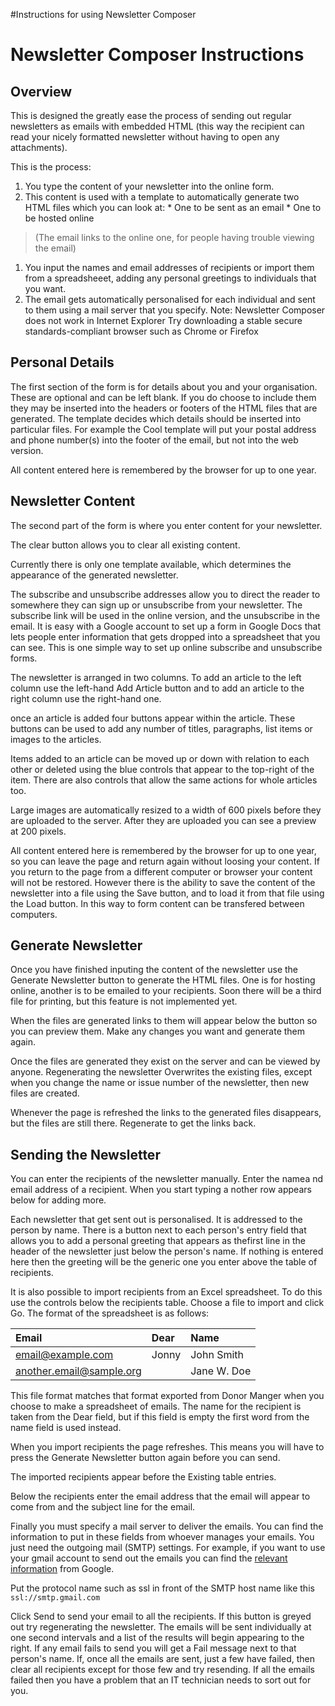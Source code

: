 #Instructions for using Newsletter Composer

# Newsletter Composer Instructions #

## Overview ##

This is designed the greatly ease the process of sending out regular newsletters as emails with embedded HTML (this way the recipient can read your nicely formatted newsletter without having to open any attachments).

This is the process:

  1. You type the content of your newsletter into the online form.
  1. This content is used with a template to automatically generate two HTML files which you can look at:
    * One to be sent as an email
    * One to be hosted online
> (The email links to the online one, for people having trouble viewing the email)
  1. You input the names and email addresses of recipients or import them from a spreadsheeet, adding any personal greetings to individuals that you want.
  1. The email gets automatically personalised for each individual and sent to them using a mail server that you specify.
Note: Newsletter Composer does not work in Internet Explorer Try downloading a stable secure standards-compliant browser such as Chrome or Firefox

## Personal Details ##

The first section of the form is for details about you and your organisation. These are optional and can be left blank. If you do choose to include them they may be inserted into the headers or footers of the HTML files that are generated. The template decides which details should be inserted into particular files. For example the Cool template will put your postal address and phone number(s) into the footer of the email, but not into the web version.

All content entered here is remembered by the browser for up to one year.

## Newsletter Content ##

The second part of the form is where you enter content for your newsletter.

The clear button allows you to clear all existing content.

Currently there is only one template available, which determines the appearance of the generated newsletter.

The subscribe and unsubscribe addresses allow you to direct the reader to somewhere they can sign up or unsubscribe from your newsletter. The subscribe link will be used in the online version, and the unsubscribe in the email. It is easy with a Google account to set up a form in Google Docs that lets people enter information that gets dropped into a spreadsheet that you can see. This is one simple way to set up online subscribe and unsubscribe forms.

The newsletter is arranged in two columns. To add an article to the left column use the left-hand Add Article button and to add an article to the right column use the right-hand one.

once an article is added four buttons appear within the article. These buttons can be used to add any number of titles, paragraphs, list items or images to the articles.

Items added to an article can be moved up or down with relation to each other or deleted using the blue controls that appear to the top-right of the item. There are also controls that allow the same actions for whole articles too.

Large images are automatically resized to a width of 600 pixels before they are uploaded to the server. After they are uploaded you can see a preview at 200 pixels.

All content entered here is remembered by the browser for up to one year, so you can leave the page and return again without loosing your content. If you return to the page from a different computer or browser your content will not be restored. However there is the ability to save the content of the newsletter into a file using the Save button, and to load it from that file using the Load button. In this way to form content can be transfered between computers.

## Generate Newsletter ##

Once you have finished inputing the content of the newsletter use the Generate Newsletter button to generate the HTML files. One is for hosting online, another is to be emailed to your recipients. Soon there will be a third file for printing, but this feature is not implemented yet.

When the files are generated links to them will appear below the button so you can preview them. Make any changes you want and generate them again.

Once the files are generated they exist on the server and can be viewed by anyone. Regenerating the newsletter Overwrites the existing files, except when you change the name or issue number of the newsletter, then new files are created.

Whenever the page is refreshed the links to the generated files disappears, but the files are still there. Regenerate to get the links back.

## Sending the Newsletter ##

You can enter the recipients of the newsletter manually. Enter the namea nd email address of a recipient. When you start typing a nother row appears below for adding more.

Each newsletter that get sent out is personalised. It is addressed to the person by name. There is a button next to each person's entry field that allows you to add a personal greeting that appears as thefirst line in the header of the newsletter just below the person's name. If nothing is entered here then the greeting will be the generic one you enter above the table of recipients.

It is also possible to import recipients from an Excel spreadsheet. To do this use the controls below the recipients table. Choose a file to import and click Go. The format of the spreadsheet is as follows:

|Email|Dear|Name|
|:----|:---|:---|
|email@example.com|Jonny|John Smith|
|another.email@sample.org|    |Jane W. Doe|
This file format matches that format exported from Donor Manger when you choose to make a spreadsheet of emails. The name for the recipient is taken from the Dear field, but if this field is empty the first word from the name field is used instead.

When you import recipients the page refreshes. This means you will have to press the Generate Newsletter button again before you can send.

The imported recipients appear before the Existing table entries.

Below the recipients enter the email address that the email will appear to come from and the subject line for the email.

Finally you must specify a mail server to deliver the emails. You can find the information to put in these fields from whoever manages your emails. You just need the outgoing mail (SMTP) settings. For example, if you want to use your gmail account to send out the emails you can find the [relevant information](http://support.google.com/mail/bin/answer.py?hl=en&answer=13287) from Google.

Put the protocol name such as ssl in front of the SMTP host name like this `ssl://smtp.gmail.com`

Click Send to send your email to all the recipients. If this button is greyed out try regenerating the newsletter. The emails will be sent individually at one second intervals and a list of the results will begin appearing to the right. If any email fails to send you will get a Fail message next to that person's name. If, once all the emails are sent, just a few have failed, then clear all recipients except for those few and try resending. If all the emails failed then you have a problem that an IT technician needs to sort out for you.